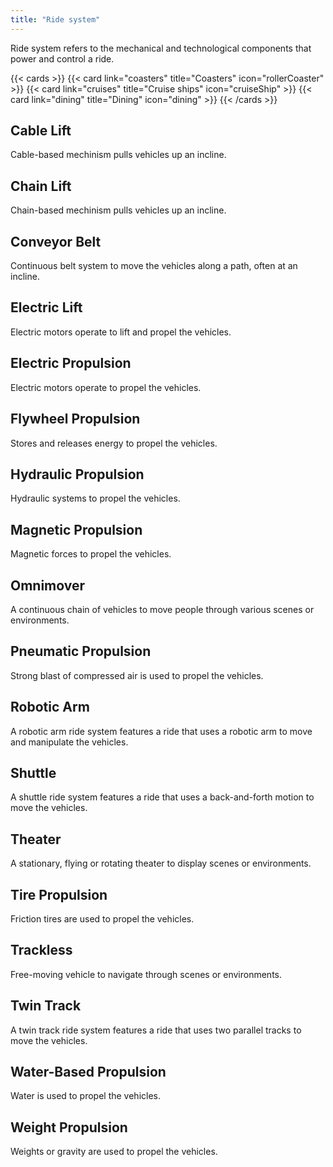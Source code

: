 ```yaml
---
title: "Ride system"
---
```


Ride system refers to the mechanical and technological components that power and control a ride.


{{< cards  >}}
  {{< card link="coasters" title="Coasters" icon="rollerCoaster" >}}
  {{< card link="cruises" title="Cruise ships" icon="cruiseShip" >}}
  {{< card link="dining" title="Dining" icon="dining" >}}
{{< /cards >}}

## Cable Lift
Cable-based mechinism pulls vehicles up an incline.

## Chain Lift
Chain-based mechinism pulls vehicles up an incline.

## Conveyor Belt
Continuous belt system to move the vehicles along a path, often at an incline.

## Electric Lift
Electric motors operate to lift and propel the vehicles.

## Electric Propulsion
Electric motors operate to propel the vehicles.

## Flywheel Propulsion
Stores and releases energy to propel the vehicles.

## Hydraulic Propulsion
Hydraulic systems to propel the vehicles.

## Magnetic Propulsion
Magnetic forces to propel the vehicles.

## Omnimover
A continuous chain of vehicles to move people through various scenes or environments.

## Pneumatic Propulsion
Strong blast of compressed air is used to propel the vehicles.

## Robotic Arm
A robotic arm ride system features a ride that uses a robotic arm to move and manipulate the vehicles.

## Shuttle
A shuttle ride system features a ride that uses a back-and-forth motion to move the vehicles.

## Theater
A stationary, flying or rotating theater to display scenes or environments.

## Tire Propulsion
Friction tires are used to propel the vehicles.

## Trackless
Free-moving vehicle to navigate through scenes or environments.

## Twin Track
A twin track ride system features a ride that uses two parallel tracks to move the vehicles.

## Water-Based Propulsion
Water is used to propel the vehicles.

## Weight Propulsion
Weights or gravity are used to propel the vehicles.